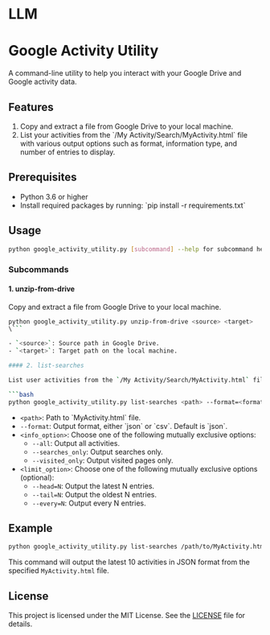 # LLM

# Google Activity Utility

A command-line utility to help you interact with your Google Drive and Google activity data.

## Features

1. Copy and extract a file from Google Drive to your local machine.
2. List your activities from the \`/My Activity/Search/MyActivity.html\` file with various output options such as format, information type, and number of entries to display.

## Prerequisites

- Python 3.6 or higher
- Install required packages by running: \`pip install -r requirements.txt\`

## Usage

```bash
python google_activity_utility.py [subcommand] --help for subcommand help
```

### Subcommands

#### 1. unzip-from-drive

Copy and extract a file from Google Drive to your local machine.

```bash
python google_activity_utility.py unzip-from-drive <source> <target>
\```

- `<source>`: Source path in Google Drive.
- `<target>`: Target path on the local machine.

#### 2. list-searches

List user activities from the `/My Activity/Search/MyActivity.html` file.

```bash
python google_activity_utility.py list-searches <path> --format=<format> --<info_option> [--<limit_option>=N]
```

- `<path>`: Path to \`MyActivity.html\` file.
- `--format`: Output format, either \`json\` or \`csv\`. Default is \`json\`.
- `<info_option>`: Choose one of the following mutually exclusive options:
  - `--all`: Output all activities.
  - `--searches_only`: Output searches only.
  - `--visited_only`: Output visited pages only.
- `<limit_option>`: Choose one of the following mutually exclusive options (optional):
  - `--head=N`: Output the latest N entries.
  - `--tail=N`: Output the oldest N entries.
  - `--every=N`: Output every N entries.

## Example

```bash
python google_activity_utility.py list-searches /path/to/MyActivity.html --format=json --all --head=10
```

This command will output the latest 10 activities in JSON format from the specified `MyActivity.html` file.

## License

This project is licensed under the MIT License. See the [LICENSE](LICENSE) file for details.
